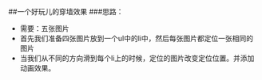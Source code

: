 ##一个好玩儿的穿墙效果
###思路：
- 需要：五张图片
- 首先我们准备四张图片放到一个ul中的li中，然后每张图片都定位一张相同的图片
- 当我们从不同的方向滑到每个li上的时候，定位的图片改变定位位置。并添加动画效果。